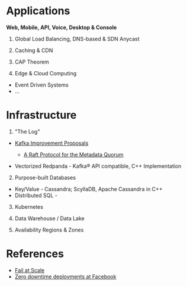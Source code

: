 # Applications

**Web, Mobile, API, Voice, Desktop & Console**

1. Global Load Balancing, DNS-based & SDN Anycast

2. Caching & CDN

3. CAP Theorem

4. Edge & Cloud Computing

* Event Driven Systems
* ...

# Infrastructure
 
1. "The Log"

* [Kafka Improvement Proposals](https://cwiki.apache.org/confluence/display/KAFKA/Kafka+Improvement+Proposals)
  * [A Raft Protocol for the Metadata Quorum](https://cwiki.apache.org/confluence/display/KAFKA/KIP-595%3A+A+Raft+Protocol+for+the+Metadata+Quorum)
  
* Vectorized Redpanda - Kafka® API compatible, C++ Implementation

2. Purpose-built Databases

* Key/Value - Cassandra; ScyllaDB, Apache Cassandra in C++
* Distributed SQL - 
 
3. Kubernetes

4. Data Warehouse / Data Lake

5. Availability Regions & Zones

# References

* [Fail at Scale](https://queue.acm.org/detail.cfm?id=2839461)
* [Zero downtime deployments at Facebook](https://dl.acm.org/doi/abs/10.1145/3387514.3405885)
